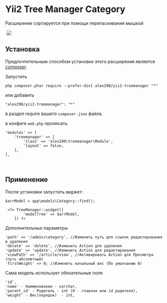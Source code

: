 Yii2 Tree Manager Category
==========================

Расширение сортируется при помощи перетаскивания мышкой

 ![](https://raw.githubusercontent.com/alex290/yii2-treemanager/master/scr/img/demo.jpg)

Установка
---------

Предпочтительным способом установки этого расширения является
[composer](http://getcomposer.org/download/).

Запустить

~~~~~~~~~~~~~~~~~~~~~~~~~~~~~~~~~~~~~~~~~~~~~~~~~~~~~~~~~~~~~~~~~~~~~~~~~~~~~~~~
php composer.phar require --prefer-dist alex290/yii2-treemanager "*"
~~~~~~~~~~~~~~~~~~~~~~~~~~~~~~~~~~~~~~~~~~~~~~~~~~~~~~~~~~~~~~~~~~~~~~~~~~~~~~~~

или добавить

~~~~~~~~~~~~~~~~~~~~~~~~~~~~~~~~~~~~~~~~~~~~~~~~~~~~~~~~~~~~~~~~~~~~~~~~~~~~~~~~
"alex290/yii2-treemanager": "*"
~~~~~~~~~~~~~~~~~~~~~~~~~~~~~~~~~~~~~~~~~~~~~~~~~~~~~~~~~~~~~~~~~~~~~~~~~~~~~~~~

в раздел require вашего `composer.json` файла.

в конфиге `web.php` прописать

	'modules' => [
        'treemanager' => [
            'class' => 'alex290\treemanager\Module',
            'layout' => false,
        ],
    ],

 

Применение
----------

После установки запустить виджет:

	$arrModel = app\models\Category::find();

	 <?= TreeManager::widget([
            'modelTree' => $arrModel, 
        ]) ?>

Дополнительные параметры

    'path' => '/admin/category', //Изменить путь для ссылок редактирования и удаления
    'delete' => 'delete', //Изменить Action для удаления
    'update' => 'update', //Изменить Action для редактирования
    'viewPath' => '/article/view', //Активировать Action для Просмотра (путь абсолютный)
    'firstWeight' => 0; //Изменить начальный вес (По умалчанию 0)


Сама модель использует обязательные поля

	'id',
	'name' - Наименование - varchar,
	'parent_id' - Родитель - int (0 - главная или id родителя),
	'weight' - Вес(порядок)  - int,
